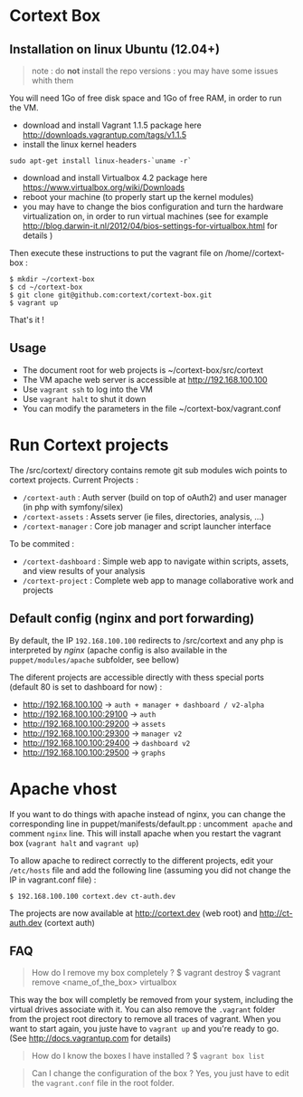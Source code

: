 Cortext Box
===========

Installation on linux Ubuntu (12.04+)
-------------------------------------

> note : do **not** install the repo versions : you may have some issues whith them

You will need 1Go of free disk space and 1Go of free RAM, in order to run the VM.

   * download and install Vagrant 1.1.5 package here http://downloads.vagrantup.com/tags/v1.1.5
   * install the linux kernel headers
   
```
sudo apt-get install linux-headers-`uname -r`
```

   * download and install Virtualbox 4.2 package here https://www.virtualbox.org/wiki/Downloads
   * reboot your machine (to properly start up the kernel modules)
   * you may have to change the bios configuration and turn the hardware virtualization on, in order to run virtual machines (see for example http://blog.darwin-it.nl/2012/04/bios-settings-for-virtualbox.html for details )

Then execute these instructions to put the vagrant file on /home/<user>/cortext-box :

    $ mkdir ~/cortext-box
    $ cd ~/cortext-box
    $ git clone git@github.com:cortext/cortext-box.git
    $ vagrant up

That's it !

Usage
-----

  * The document root for web projects is  ~/cortext-box/src/cortext
  * The VM apache web server is accessible at http://192.168.100.100
  * Use `vagrant ssh` to log into the VM
  * Use `vagrant halt` to shut it down
  * You can modify the parameters in the file ~/cortext-box/vagrant.conf

# Run Cortext projects

The /src/cortext/ directory contains remote git sub modules wich points to cortext projects.
Current Projects :
  * `/cortext-auth` : Auth server (build on top of oAuth2) and user manager (in php with symfony/silex)
  * `/cortext-assets` :  Assets server (ie files, directories, analysis, ...)
  * `/cortext-manager` : Core job manager and script launcher interface

To be commited :
  * `/cortext-dashboard` : Simple web app to navigate within scripts, assets, and view results of your analysis
  * `/cortext-project` : Complete web app to manage collaborative work and projects

## Default config (nginx and port forwarding)

 By default, the IP `192.168.100.100` redirects to /src/cortext and any php is interpreted by *nginx* (apache config is also available in the `puppet/modules/apache` subfolder, see bellow)

 The diferent projects are accessible directly with thess special ports (default 80 is set to dashboard for now) :
   * http://192.168.100.100       -> `auth + manager + dashboard / v2-alpha`
   * http://192.168.100.100:29100 -> `auth`
   * http://192.168.100.100:29200 -> `assets`
   * http://192.168.100.100:29300 -> `manager v2`   
   * http://192.168.100.100:29400 -> `dashboard v2`      
   * http://192.168.100.100:29500 -> `graphs`


# Apache vhost
If you want to do things with apache instead of nginx, you can change the corresponding line in puppet/manifests/default.pp : 
uncomment  `apache` and comment `nginx` line. This will install apache when you restart the vagrant box (`vagrant halt` and `vagrant up`)

To allow apache to redirect correctly to the different projects, edit your `/etc/hosts` file and add the following line (assuming you did not change the IP in vagrant.conf file) : 

    $ 192.168.100.100 cortext.dev ct-auth.dev

The projects are now available at http://cortext.dev (web root) and http://ct-auth.dev (cortext auth)

FAQ 
---

> How do I remove my box completely ?
    $ vagrant destroy
    $ vagrant remove <name_of_the_box> virtualbox

This way the box will completly be removed from your system, including the virtual drives associate with it. You can also remove the `.vagrant` folder from the project root directory to remove all traces of vagrant. When you want to start again, you juste have to `vagrant up` and you're ready to go. (See http://docs.vagrantup.com for details)

> How do I know the boxes I have installed ?
    $ `vagrant box list`

> Can I change the configuration of the box ?
Yes, you just have to edit the `vagrant.conf` file in the root folder.




